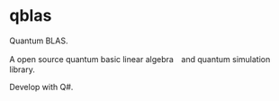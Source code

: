 # qblas
Quantum BLAS.

A open source quantum basic linear algebra　and quantum simulation library.

Develop with Q#.
